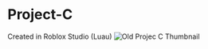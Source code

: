 # Project-C
Created in Roblox Studio (Luau)
![Old Projec C Thumbnail](https://github.com/user-attachments/assets/dbadda26-0220-4fee-ac71-4a55c85aa934)
